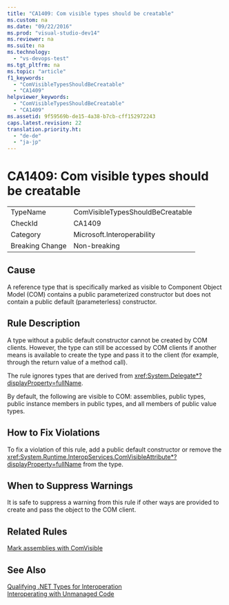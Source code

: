 ```yaml
---
title: "CA1409: Com visible types should be creatable"
ms.custom: na
ms.date: "09/22/2016"
ms.prod: "visual-studio-dev14"
ms.reviewer: na
ms.suite: na
ms.technology: 
  - "vs-devops-test"
ms.tgt_pltfrm: na
ms.topic: "article"
f1_keywords: 
  - "ComVisibleTypesShouldBeCreatable"
  - "CA1409"
helpviewer_keywords: 
  - "ComVisibleTypesShouldBeCreatable"
  - "CA1409"
ms.assetid: 9f59569b-de15-4a38-b7cb-cff152972243
caps.latest.revision: 22
translation.priority.ht: 
  - "de-de"
  - "ja-jp"
---
```

# CA1409: Com visible types should be creatable
|||  
|-|-|  
|TypeName|ComVisibleTypesShouldBeCreatable|  
|CheckId|CA1409|  
|Category|Microsoft.Interoperability|  
|Breaking Change|Non-breaking|  
  
## Cause  
 A reference type that is specifically marked as visible to Component Object Model (COM) contains a public parameterized constructor but does not contain a public default (parameterless) constructor.  
  
## Rule Description  
 A type without a public default constructor cannot be created by COM clients. However, the type can still be accessed by COM clients if another means is available to create the type and pass it to the client (for example, through the return value of a method call).  
  
 The rule ignores types that are derived from <xref:System.Delegate*?displayProperty=fullName>.  
  
 By default, the following are visible to COM: assemblies, public types, public instance members in public types, and all members of public value types.  
  
## How to Fix Violations  
 To fix a violation of this rule, add a public default constructor or remove the <xref:System.Runtime.InteropServices.ComVisibleAttribute*?displayProperty=fullName> from the type.  
  
## When to Suppress Warnings  
 It is safe to suppress a warning from this rule if other ways are provided to create and pass the object to the COM client.  
  
## Related Rules  
 [Mark assemblies with ComVisible](../vs140/ca1017--mark-assemblies-with-comvisibleattribute.md)  
  
## See Also  
 [Qualifying .NET Types for Interoperation](assetId:///4b8afb52-fb8d-4e65-b47c-fd82956a3cdd)   
 [Interoperating with Unmanaged Code](assetId:///ccb68ce7-b0e9-4ffb-839d-03b1cd2c1258)